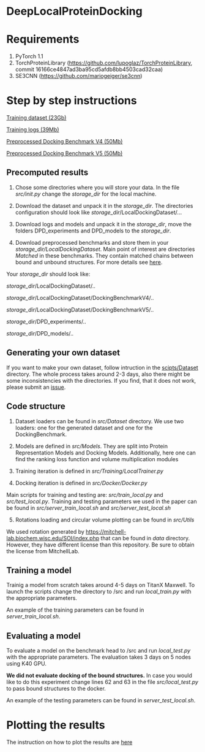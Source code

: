 # DeepLocalProteinDocking

# Requirements 
1. PyTorch 1.1
2. TorchProteinLibrary (https://github.com/lupoglaz/TorchProteinLibrary,  commit 16166ce4847ad3ba95cd5afdb8bb4503cad32caa)
3. SE3CNN (https://github.com/mariogeiger/se3cnn)


# Step by step instructions

[Training dataset (23Gb)](http://proteinfoldingproject.com/static/datasets/LocalDockingDataset.tar.xz)

[Training logs (39Mb)](http://proteinfoldingproject.com/static/datasets/DeepLocalDockingLog.tar.xz)

[Preprocessed Docking Benchmark V4 (50Mb)](http://proteinfoldingproject.com/static/datasets/DockingBenchmarkV4.tar.xz)

[Preprocessed Docking Benchmark V5 (50Mb)](http://proteinfoldingproject.com/static/datasets/DockingBenchmarkV5.tar.xz)


## Precomputed results
1. Chose some directories where you will store your data.
In the file *src/init.py* change the *storage_dir* for the local machine.

2. Download the dataset and unpack it in the *storage_dir*.
The directories configuration should look like *storage_dir*/LocalDockingDataset/...

3. Download logs and models and unpack it in the *storage_dir*, move the folders DPD_experiments and DPD_models to the *storage_dir*.

4. Download preprocessed benchmarks and store them in your *storage_dir/LocalDockingDataset*. Main point of interest are directories *Matched* in these benchmarks. They contain matched chains between bound and unbound structures. For more details see [here](./scripts/Dataset/README.md).

Your *storage_dir* should look like:

*storage_dir*/LocalDockingDataset/..

*storage_dir*/LocalDockingDataset/DockingBenchmarkV4/..

*storage_dir*/LocalDockingDataset/DockingBenchmarkV5/..

*storage_dir*/DPD_experiments/..

*storage_dir*/DPD_models/..



## Generating your own dataset
If you want to make your own dataset, follow intruction in the [scipts/Dataset](./scripts/Dataset/README.md) directory. The whole process takes around 2-3 days, also there might be some inconsistencies with the directories. If you find, that it does not work, please submit an [issue](https://github.com/lupoglaz/DeepLocalProteinDocking/issues).


## Code structure
1. Dataset loaders can be found in *src/Dataset* directory. We use two loaders: one for the generated dataset and one for the DockingBenchmark.

2. Models are defined in *src/Models*. They are split into Protein Representation Models and Docking Models. Additionally, here one can find the ranking loss function and volume multiplication modules

3. Training iteration is defined in *src/Training/LocalTrainer.py*

4. Docking iteration is defined in *src/Docker/Docker.py*

Main scripts for training and testing are: *src/train_local.py* and *src/test_local.py*. Training and testing parameters we used in the paper can be found in *src/server_train_local.sh* and *src/server_test_local.sh*

5. Rotations loading and circular volume plotting can be found in *src/Utils*

We used rotation generated by https://mitchell-lab.biochem.wisc.edu/SOI/index.php that can be found in *data* directory. However, they have different license than this repository. Be sure to obtain the license from MitchellLab.

## Training a model
Trainig a model from scratch takes around 4-5 days on TitanX Maxwell. To launch the scripts change the directory to <Repository directory>/src and run *local_train.py* with the appropriate parameters.

An example of the training parameters can be found in *server_train_local.sh*.

## Evaluating a model
To evaluate a model on the benchmark head to <Repository directory>/src and run *local_test.py* with the appropriate parameters. The evaluation takes 3 days on 5 nodes using K40 GPU.

__We did not evaluate docking of the bound structures.__ In case you would like to do this experiment change lines 62 and 63 in the file *src/local_test.py* to pass bound structures to the docker.

An example of the testing parameters can be found in *server_test_local.sh*.


# Plotting the results
The instruction on how to plot the results are [here](./scripts/Dataset/README.md)
